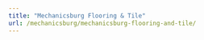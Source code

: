 ```yaml
---
title: "Mechanicsburg Flooring & Tile"
url: /mechanicsburg/mechanicsburg-flooring-and-tile/
---
```

